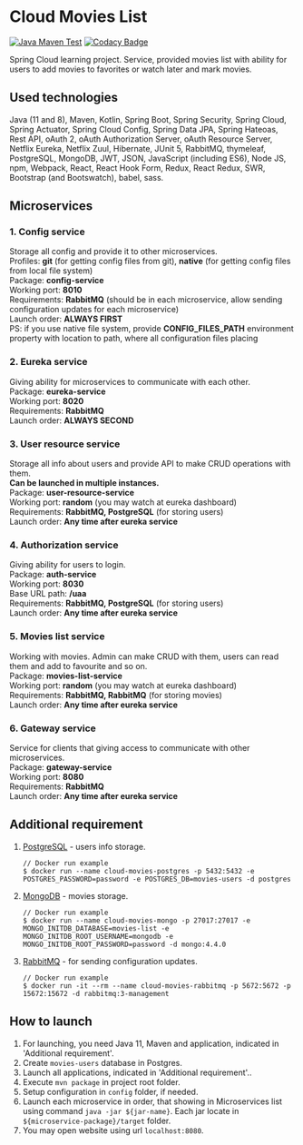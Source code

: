# Cloud Movies List
[![Java Maven Test](https://github.com/Munoon/Cloud-Movies-List/workflows/Java%20Maven%20Test/badge.svg)](https://github.com/Munoon/Cloud-Movies-List/actions?query=workflow%3A%22Java+Maven+Test%22)
[![Codacy Badge](https://api.codacy.com/project/badge/Grade/bc79bad27f4246948060e7d7df6066bb)](https://app.codacy.com/manual/Munoon/Cloud-Movies-List?utm_source=github.com&utm_medium=referral&utm_content=Munoon/Cloud-Movies-List&utm_campaign=Badge_Grade_Dashboard)

Spring Cloud learning project.
Service, provided movies list with ability for users to add movies to favorites or watch later and mark movies.

## Used technologies
Java (11 and 8), Maven, Kotlin,
Spring Boot, Spring Security, Spring Cloud, Spring Actuator, Spring Cloud Config, Spring Data JPA, Spring Hateoas,
Rest API, oAuth 2, oAuth Authorization Server, oAuth Resource Server,
Netflix Eureka, Netflix Zuul, Hibernate, JUnit 5, RabbitMQ, thymeleaf,
PostgreSQL, MongoDB, JWT, JSON,
JavaScript (including ES6), Node JS, npm, Webpack, React, React Hook Form, Redux, React Redux, SWR, Bootstrap (and Bootswatch), babel, sass.

## Microservices
### 1. Config service
Storage all config and provide it to other microservices. \
Profiles: **git** (for getting config files from git), **native** (for getting config files from local file system) \
Package: **config-service** \
Working port: **8010** \
Requirements: **RabbitMQ** (should be in each microservice, allow sending configuration updates for each microservice) \
Launch order: **ALWAYS FIRST** \
PS: if you use native file system, provide **CONFIG_FILES_PATH** environment property with location to path, where all configuration files placing

### 2. Eureka service
Giving ability for microservices to communicate with each other. \
Package: **eureka-service** \
Working port: **8020** \
Requirements: **RabbitMQ** \
Launch order: **ALWAYS SECOND**

### 3. User resource service
Storage all info about users and provide API to make CRUD operations with them. \
**Can be launched in multiple instances.** \
Package: **user-resource-service** \
Working port: **random** (you may watch at eureka dashboard) \
Requirements: **RabbitMQ, PostgreSQL** (for storing users) \
Launch order: **Any time after eureka service**

### 4. Authorization service
Giving ability for users to login. \
Package: **auth-service** \
Working port: **8030** \
Base URL path: **/uaa** \
Requirements: **RabbitMQ, PostgreSQL** (for storing users) \
Launch order: **Any time after eureka service**

### 5. Movies list service
Working with movies. Admin can make CRUD with them, users can read them and add to favourite and so on. \
Package: **movies-list-service** \
Working port: **random** (you may watch at eureka dashboard) \
Requirements: **RabbitMQ, RabbitMQ** (for storing movies) \
Launch order: **Any time after eureka service**

### 6. Gateway service
Service for clients that giving access to communicate with other microservices. \
Package: **gateway-service** \
Working port: **8080** \
Requirements: **RabbitMQ** \
Launch order: **Any time after eureka service**

## Additional requirement
1. [PostgreSQL](https://www.postgresql.org/) - users info storage.
    ```
    // Docker run example
    $ docker run --name cloud-movies-postgres -p 5432:5432 -e POSTGRES_PASSWORD=password -e POSTGRES_DB=movies-users -d postgres
    ```
2. [MongoDB](https://www.mongodb.com/) - movies storage.
    ```
    // Docker run example
    $ docker run --name cloud-movies-mongo -p 27017:27017 -e MONGO_INITDB_DATABASE=movies-list -e MONGO_INITDB_ROOT_USERNAME=mongodb -e MONGO_INITDB_ROOT_PASSWORD=password -d mongo:4.4.0
    ```
3. [RabbitMQ](https://www.rabbitmq.com/) - for sending configuration updates.
    ```
    // Docker run example
    $ docker run -it --rm --name cloud-movies-rabbitmq -p 5672:5672 -p 15672:15672 -d rabbitmq:3-management
    ```

## How to launch
1. For launching, you need Java 11, Maven and application, indicated in 'Additional requirement'.
2. Create `movies-users` database in Postgres.
3. Launch all applications, indicated in 'Additional requirement'..
4. Execute `mvn package` in project root folder.
5. Setup configuration in `config` folder, if needed.
6. Launch each microservice in order, that showing in Microservices list using command `java -jar ${jar-name}`. Each jar locate in `${microservice-package}/target` folder.
7. You may open website using url `localhost:8080`.